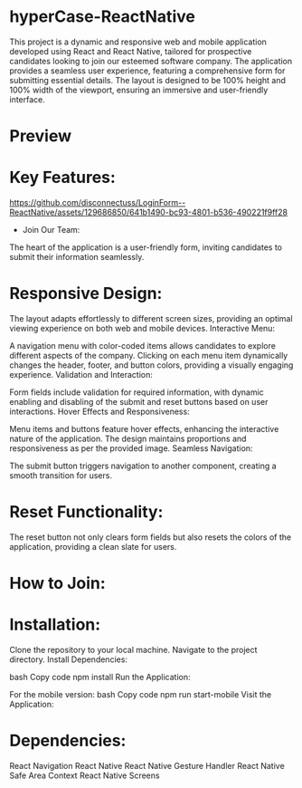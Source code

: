 # hyperCase-ReactNative
This project is a dynamic and responsive web and mobile application developed using React and React Native, tailored for prospective candidates looking to join our esteemed software company. The application provides a seamless user experience, featuring a comprehensive form for submitting essential details. The layout is designed to be 100% height and 100% width of the viewport, ensuring an immersive and user-friendly interface.
# Preview

# Key Features:
https://github.com/disconnectuss/LoginForm--ReactNative/assets/129686850/641b1490-bc93-4801-b536-490221f9ff28

- Join Our Team:

The heart of the application is a user-friendly form, inviting candidates to submit their information seamlessly.

# Responsive Design:

The layout adapts effortlessly to different screen sizes, providing an optimal viewing experience on both web and mobile devices.
Interactive Menu:

A navigation menu with color-coded items allows candidates to explore different aspects of the company. Clicking on each menu item dynamically changes the header, footer, and button colors, providing a visually engaging experience.
Validation and Interaction:

Form fields include validation for required information, with dynamic enabling and disabling of the submit and reset buttons based on user interactions.
Hover Effects and Responsiveness:

Menu items and buttons feature hover effects, enhancing the interactive nature of the application. The design maintains proportions and responsiveness as per the provided image.
Seamless Navigation:

The submit button triggers navigation to another component, creating a smooth transition for users.

# Reset Functionality:

The reset button not only clears form fields but also resets the colors of the application, providing a clean slate for users.

# How to Join:

# Installation:

Clone the repository to your local machine.
Navigate to the project directory.
Install Dependencies:

bash
Copy code
npm install
Run the Application:

For the mobile version:
bash
Copy code
npm run start-mobile
Visit the Application:

# Dependencies:
React Navigation
React Native
React Native Gesture Handler
React Native Safe Area Context
React Native Screens


